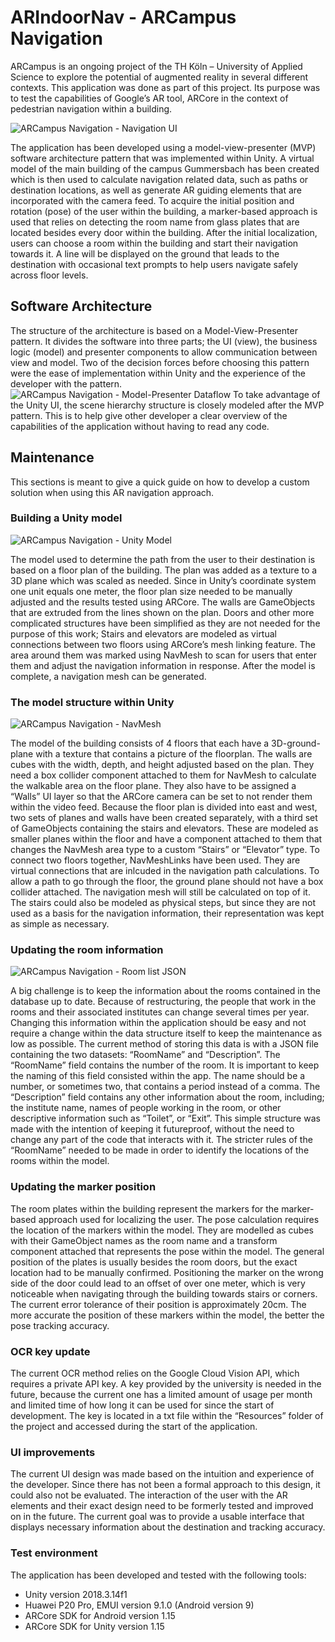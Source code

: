 # ARIndoorNav - ARCampus Navigation

ARCampus is an ongoing project of the TH Köln – University of Applied Science to explore the potential of augmented reality in several different contexts. This application was done as part of this project. Its purpose was to test the capabilities of Google’s AR tool, ARCore in the context of pedestrian navigation within a building.

![ARCampus Navigation - Navigation UI](https://i.imgur.com/nsFFAF5.png)

The application has been developed using a model-view-presenter (MVP) software architecture pattern that was implemented within Unity. A virtual model of the main building of the campus Gummersbach has been created which is then used to calculate navigation related data, such as paths or destination locations, as well as generate AR guiding elements that are incorporated with the camera feed. To acquire the initial position and rotation (pose) of the user within the building, a marker-based approach is used that relies on detecting the room name from glass plates that are located besides every door within the building. After the initial localization, users can choose a room within the building and start their navigation towards it. A line will be displayed on the ground that leads to the destination with occasional text prompts to help users navigate safely across floor levels.

## Software Architecture
The structure of the architecture is based on a Model-View-Presenter pattern. It divides the software into three parts; the UI (view), the business logic (model) and presenter components to allow communication between view and model. Two of the decision forces before choosing this pattern were the ease of implementation within Unity and the experience of the developer with the pattern.
![ARCampus Navigation - Model-Presenter Dataflow](https://i.imgur.com/OHxVVGQ.png)
To take advantage of the Unity UI, the scene hierarchy structure is closely modeled after the MVP pattern. This is to help give other developer a clear overview of the capabilities of the application without having to read any code. 

## Maintenance 
This sections is meant to give a quick guide on how to develop a custom solution when using this AR navigation approach. 

### Building a Unity model
![ARCampus Navigation - Unity Model](https://i.imgur.com/KvNq5iS.png) 

The model used to determine the path from the user to their destination is based on a floor plan of the building. The plan was added as a texture to a 3D plane which was scaled as needed. Since in Unity’s coordinate system one unit equals one meter, the floor plan size needed to be manually adjusted and the results tested using ARCore. The walls are GameObjects that are extruded from the lines shown on the plan. Doors and other more complicated structures have been simplified as they are not needed for the purpose of this work; Stairs and elevators are modeled as virtual connections between two floors using ARCore’s mesh linking feature. The area around them was marked using NavMesh to scan for users that enter them and adjust the navigation information in response. After the model is complete, a navigation mesh can be generated. 

### The model structure within Unity
![ARCampus Navigation - NavMesh](https://i.imgur.com/GNwZure.png)

The model of the building consists of 4 floors that each have a 3D-ground-plane with a texture that contains a picture of the floorplan. The walls are cubes with the width, depth, and height adjusted based on the plan. They need a box collider component attached to them for NavMesh to calculate the walkable area on the floor plane. They also have to be assigned a “Walls” UI layer so that the ARCore camera can be set to not render them within the video feed. Because the floor plan is divided into east and west, two sets of planes and walls have been created separately, with a third set of GameObjects containing the stairs and elevators. These are modeled as smaller planes within the floor and have a component attached to them that changes the NavMesh area type to a custom “Stairs” or “Elevator” type. To connect two floors together, NavMeshLinks have been used. They are virtual connections that are inlcuded in the navigation path calculations. To allow a path to go through the floor, the ground plane should not have a box collider attached. The navigation mesh will still be calculated on top of it. The stairs could also be modeled as physical steps, but since they are not used as a basis for the navigation information, their representation was kept as simple as necessary.

### Updating the room information
![ARCampus Navigation - Room list JSON](https://i.imgur.com/Qkncuww.png)

A big challenge is to keep the information about the rooms contained in the database up to date. Because of restructuring, the people that work in the rooms and their associated institutes can change several times per year. Changing this information within the application should be easy and not require a change within the data structure itself to keep the maintenance as low as possible. The current method of storing this data is with a JSON file containing the two datasets: “RoomName” and “Description”. The “RoomName” field contains the number of the room. It is important to keep the naming of this field consisted within the app. The name should be a number, or sometimes two, that contains a period instead of a comma. The “Description” field contains any other information about the room, including; the institute name, names of people working in the room, or other descriptive information such as “Toilet”, or “Exit”. This simple structure was made with the intention of keeping it futureproof, without the need to change any part of the code that interacts with it. The stricter rules of the “RoomName” needed to be made in order to identify the locations of the rooms within the model.

### Updating the marker position
The room plates within the building represent the markers for the marker-based approach used for localizing the user. The pose calculation requires the location of the markers within the model. They are modelled as cubes with their GameObject names as the room name and a transform component attached that represents the pose within the model. The general position of the plates is usually besides the room doors, but the exact location had to be manually confirmed. Positioning the marker on the wrong side of the door could lead to an offset of over one meter, which is very noticeable when navigating through the building towards stairs or corners. The current error tolerance of their position is approximately 20cm. The more accurate the position of these markers within the model, the better the pose tracking accuracy.

### OCR key update
The current OCR method relies on the Google Cloud Vision API, which requires a private API key. A key provided by the university is needed in the future, because the current one has a limited amount of usage per month and limited time of how long it can be used for since the start of development. The key is located in a txt file within the “Resources” folder of the project and accessed during the start of the application.

### UI improvements
The current UI design was made based on the intuition and experience of the developer. Since there has not been a formal approach to this design, it could also not be evaluated. The interaction of the user with the AR elements and their exact design need to be formerly tested and improved on in the future. The current goal was to provide a usable interface that displays necessary information about the destination and tracking accuracy.

### Test environment
The application has been developed and tested with the following tools: 
* Unity version 2018.3.14f1 
* Huawei P20 Pro, EMUI version 9.1.0 (Android version 9) 
* ARCore SDK for Android version 1.15 
* ARCore SDK for Unity version 1.15
